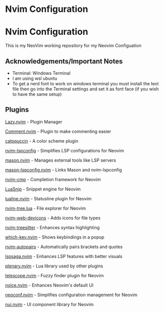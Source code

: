 # Nvim Configuration

# Nvim Configuration

This is my NeoVim working repository for my Neovim Configuation

## Acknowledgements/Important Notes

 - Terminal: Windows Terminal
 - I am using wsl ubuntu
 - To get a nerd font to work on windows terminal you must install the text file then go into the Terminal settings and set it as font face (if you wish to have the same setup)


## Plugins 

[Lazy.nvim](https://github.com/folke/lazy.nvim) - Plugin Manager

[Comment.nvim](https://github.com/numToStr/Comment.nvim) - Plugin to make commenting easier

[catppuccin](https://github.com/catppuccin/nvim) - A color scheme plugin

[nvim-lspconfig](https://github.com/neovim/nvim-lspconfig) - Simplifies LSP configurations for Neovim

[mason.nvim](https://github.com/williamboman/mason.nvim) - Manages external tools like LSP servers

[mason-lspconfig.nvim](https://github.com/williamboman/mason-lspconfig.nvim) - Links Mason and nvim-lspconfig

[nvim-cmp](https://github.com/hrsh7th/nvim-cmp) - Completion framework for Neovim

[LuaSnip](https://github.com/L3MON4D3/LuaSnip) - Snippet engine for Neovim

[lualine.nvim](https://github.com/nvim-lualine/lualine.nvim) - Statusline plugin for Neovim

[nvim-tree.lua](https://github.com/nvim-tree/nvim-tree.lua) - File explorer for Neovim

[nvim-web-devicons](https://github.com/nvim-tree/nvim-web-devicons) - Adds icons for file types

[nvim-treesitter](https://github.com/nvim-treesitter/nvim-treesitter) - Enhances syntax highlighting

[which-key.nvim](https://github.com/folke/which-key.nvim) - Shows keybindings in a popup

[nvim-autopairs](https://github.com/windwp/nvim-autopairs) - Automatically pairs brackets and quotes

[lspsaga.nvim](https://github.com/glepnir/lspsaga.nvim) - Enhances LSP features with better visuals

[plenary.nvim](https://github.com/nvim-lua/plenary.nvim) - Lua library used by other plugins

[telescope.nvim](https://github.com/nvim-telescope/telescope.nvim) - Fuzzy finder plugin for Neovim

[noice.nvim](https://github.com/folke/noice.nvim) - Enhances Neovim's default UI

[neoconf.nvim](https://github.com/folke/neoconf.nvim) - Simplifies configuration management for Neovim

[nui.nvim](https://github.com/MunifTanjim/nui.nvim) - UI component library for Neovim

